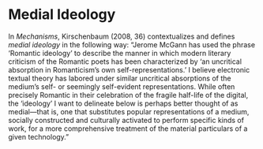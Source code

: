 # Medial Ideology 

In <i>Mechanisms</i>, Kirschenbaum (2008, 36) contextualizes and defines <i>medial ideology</i> in the following way: “Jerome McGann has used the phrase ‘Romantic ideology’ to describe the manner in which modern literary criticism of the Romantic poets has been characterized by ‘an uncritical absorption in Romanticism’s own self-representations.’ I believe electronic textual theory has labored under similar uncritical absorptions of the medium’s self- or seemingly self-evident representations. While often precisely Romantic in their celebration of the fragile half-life of the digital, the ‘ideology’ I want to delineate below is perhaps better thought of as medial—that is, one that substitutes popular representations of a medium, socially constructed and culturally activated to perform specific kinds of work, for a more comprehensive treatment of the material particulars of a given technology.”